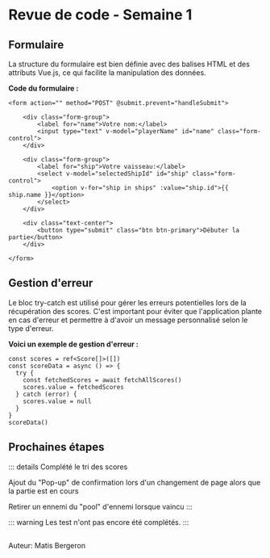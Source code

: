 # Revue de code - Semaine 1

## Formulaire

La structure du formulaire est bien définie avec des balises HTML et des attributs Vue.js, ce qui facilite la manipulation des données. 

**Code du formulaire :**

```js{4}
<form action="" method="POST" @submit.prevent="handleSubmit">

    <div class="form-group">
        <label for="name">Votre nom:</label>
        <input type="text" v-model="playerName" id="name" class="form-control">
    </div>

    <div class="form-group">
        <label for="ship">Votre vaisseau:</label>
        <select v-model="selectedShipId" id="ship" class="form-control">
            <option v-for="ship in ships" :value="ship.id">{{ ship.name }}</option>
        </select>
    </div>

    <div class="text-center">
        <button type="submit" class="btn btn-primary">Débuter la partie</button>
    </div>

</form>
```

## Gestion d'erreur

 Le bloc try-catch est utilisé pour gérer les erreurs potentielles lors de la récupération des scores. C'est important pour éviter que l'application plante en cas d'erreur et permettre à d'avoir un message personnalisé selon le type d'erreur.

**Voici un exemple de gestion d'erreur :**

```js{4}
const scores = ref<Score[]>([])
const scoreData = async () => {
  try {
    const fetchedScores = await fetchAllScores()
    scores.value = fetchedScores
  } catch (error) {
    scores.value = null
  }
}
scoreData()
```

## Prochaines étapes

::: details
Complété le tri des scores
 
Ajout du "Pop-up" de confirmation lors d'un changement de page alors que la partie est en cours
 
Retirer un ennemi du "pool" d'ennemi lorsque vaincu
:::

::: warning
Les test n'ont pas encore été complétés.
:::

##
Auteur: Matis Bergeron
